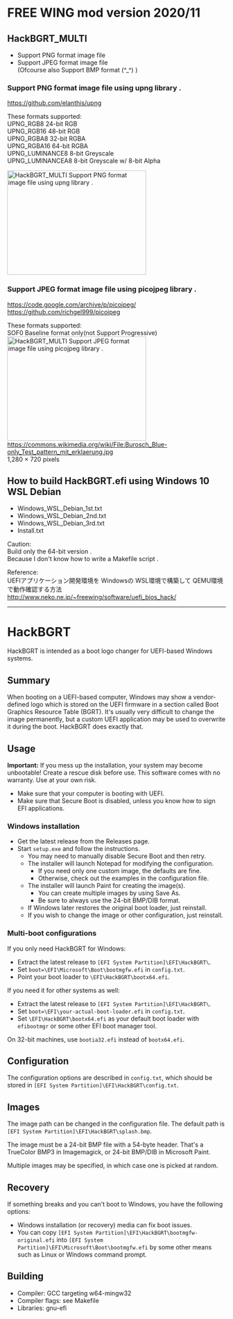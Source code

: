 # FREE WING mod version 2020/11

## HackBGRT_MULTI
* Support PNG format image file  
* Support JPEG format image file  
(Ofcourse also Support BMP format (^_^) )  

### Support PNG format image file using upng library .
https://github.com/elanthis/upng  

These formats supported:  
  UPNG_RGB8         24-bit RGB  
  UPNG_RGB16        48-bit RGB  
  UPNG_RGBA8        32-bit RGBA  
  UPNG_RGBA16       64-bit RGBA  
  UPNG_LUMINANCE8   8-bit Greyscale  
  UPNG_LUMINANCEA8  8-bit Greyscale w/ 8-bit Alpha  

<img src="https://raw.githubusercontent.com/FREEWING-JP/HackBGRT/test/add_upng/upng.jpg" alt="HackBGRT_MULTI Support PNG format image file using upng library ." title="HackBGRT_MULTI Support PNG format image file using upng library ." width="320" height="240">

### Support JPEG format image file using picojpeg library .
https://code.google.com/archive/p/picojpeg/  
https://github.com/richgel999/picojpeg  

These formats supported:  
 SOF0 Baseline format only(not Support Progressive)  
<img src="https://raw.githubusercontent.com/FREEWING-JP/HackBGRT/test/add_picojpeg/HackBGRT_MULTI_1280px-Burosch_Blue-only_Test_pattern_mit_erklaerung.jpg" alt="HackBGRT_MULTI Support JPEG format image file using picojpeg library ." title="HackBGRT_MULTI Support JPEG format image file using picojpeg library ." width="320" height="240">  
https://commons.wikimedia.org/wiki/File:Burosch_Blue-only_Test_pattern_mit_erklaerung.jpg  
1,280 × 720 pixels

## How to build HackBGRT.efi using Windows 10 WSL Debian
* Windows_WSL_Debian_1st.txt
* Windows_WSL_Debian_2nd.txt
* Windows_WSL_Debian_3rd.txt
* Install.txt

Caution:  
Build only the 64-bit version .  
Because I don't know how to write a Makefile script .  

Reference:  
UEFIアプリケーション開発環境を Windowsの WSL環境で構築して QEMU環境で動作確認する方法  
http://www.neko.ne.jp/~freewing/software/uefi_bios_hack/  

---
# HackBGRT

HackBGRT is intended as a boot logo changer for UEFI-based Windows systems.

## Summary

When booting on a UEFI-based computer, Windows may show a vendor-defined logo which is stored on the UEFI firmware in a section called Boot Graphics Resource Table (BGRT). It's usually very difficult to change the image permanently, but a custom UEFI application may be used to overwrite it during the boot. HackBGRT does exactly that.

## Usage

**Important:** If you mess up the installation, your system may become unbootable! Create a rescue disk before use. This software comes with no warranty. Use at your own risk.

* Make sure that your computer is booting with UEFI.
* Make sure that Secure Boot is disabled, unless you know how to sign EFI applications.

### Windows installation

* Get the latest release from the Releases page.
* Start `setup.exe` and follow the instructions.
	* You may need to manually disable Secure Boot and then retry.
	* The installer will launch Notepad for modifying the configuration.
		* If you need only one custom image, the defaults are fine.
		* Otherwise, check out the examples in the configuration file.
	* The installer will launch Paint for creating the image(s).
		* You can create multiple images by using Save As.
		* Be sure to always use the 24-bit BMP/DIB format.
	* If Windows later restores the original boot loader, just reinstall.
	* If you wish to change the image or other configuration, just reinstall.

### Multi-boot configurations

If you only need HackBGRT for Windows:

* Extract the latest release to `[EFI System Partition]\EFI\HackBGRT\`.
* Set `boot=\EFI\Microsoft\Boot\bootmgfw.efi` in `config.txt`.
* Point your boot loader to `\EFI\HackBGRT\bootx64.efi`.

If you need it for other systems as well:

* Extract the latest release to `[EFI System Partition]\EFI\HackBGRT\`.
* Set `boot=\EFI\your-actual-boot-loader.efi` in `config.txt`.
* Set `\EFI\HackBGRT\bootx64.efi` as your default boot loader with `efibootmgr` or some other EFI boot manager tool.

On 32-bit machines, use `bootia32.efi` instead of `bootx64.efi`.

## Configuration

The configuration options are described in `config.txt`, which should be stored in `[EFI System Partition]\EFI\HackBGRT\config.txt`.

## Images

The image path can be changed in the configuration file. The default path is `[EFI System Partition]\EFI\HackBGRT\splash.bmp`.

The image must be a 24-bit BMP file with a 54-byte header. That's a TrueColor BMP3 in Imagemagick, or 24-bit BMP/DIB in Microsoft Paint.

Multiple images may be specified, in which case one is picked at random.

## Recovery

If something breaks and you can't boot to Windows, you have the following options:

* Windows installation (or recovery) media can fix boot issues.
* You can copy `[EFI System Partition]\EFI\HackBGRT\bootmgfw-original.efi` into `[EFI System Partition]\EFI\Microsoft\Boot\bootmgfw.efi` by some other means such as Linux or Windows command prompt.

## Building

* Compiler: GCC targeting w64-mingw32
* Compiler flags: see Makefile
* Libraries: gnu-efi
